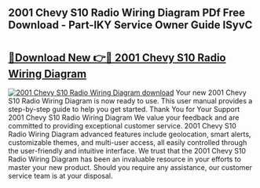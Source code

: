 ## 2001 Chevy S10 Radio Wiring Diagram PDf Free Download - Part-lKY Service Owner Guide lSyvC

# <h2><a href="http://dfmf6b.blite.top/?on=2001+Chevy+S10+Radio+Wiring+Diagram">🔗Download New 👉🔴 2001 Chevy S10 Radio Wiring Diagram</a></h2>

[![2001 Chevy S10 Radio Wiring Diagram download](https://i.imgur.com/lujVjoI.png)](http://dfmf6b.blite.top/?on=2001+Chevy+S10+Radio+Wiring+Diagram)
Your new 2001 Chevy S10 Radio Wiring Diagram is now ready to use. This user manual provides a step-by-step guide to help you get started. Thank You for Your Support 2001 Chevy S10 Radio Wiring Diagram We value your feedback and are committed to providing exceptional customer service. 2001 Chevy S10 Radio Wiring Diagram advanced features include geolocation, smart alerts, customizable themes, and multi-user access, all easily controlled through the user-friendly and intuitive interface. We trust that the 2001 Chevy S10 Radio Wiring Diagram has been an invaluable resource in your efforts to master your new product. Should you require any assistance, our customer service team is at your disposal.
